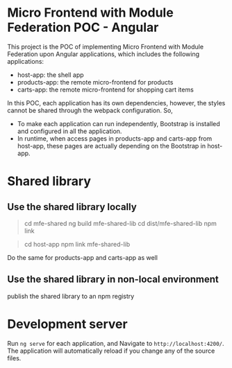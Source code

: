 # Micro Frontend with Module Federation POC - Angular

This project is the POC of implementing Micro Frontend with Module Federation upon Angular applications, which includes the following applications:

* host-app: the shell app
* products-app: the remote micro-frontend for products
* carts-app: the remote micro-frontend for shopping cart items

In this POC, each application has its own dependencies, however, the styles cannot be shared through the webpack configuration. So,

* To make each application can run independently, Bootstrap is installed and configured in all the application.
* In runtime, when access pages in products-app and carts-app from host-app, these pages are actually depending on the Bootstrap in host-app.

# Shared library
## Use the shared library locally
> cd mfe-shared
> ng build mfe-shared-lib
> cd dist/mfe-shared-lib
> npm link

> cd host-app
> npm link mfe-shared-lib

Do the same for products-app and carts-app as well

## Use the shared library in non-local environment
publish the shared library to an npm registry

# Development server

Run `ng serve` for each application, and Navigate to `http://localhost:4200/`. The application will automatically reload if you change any of the source files.
